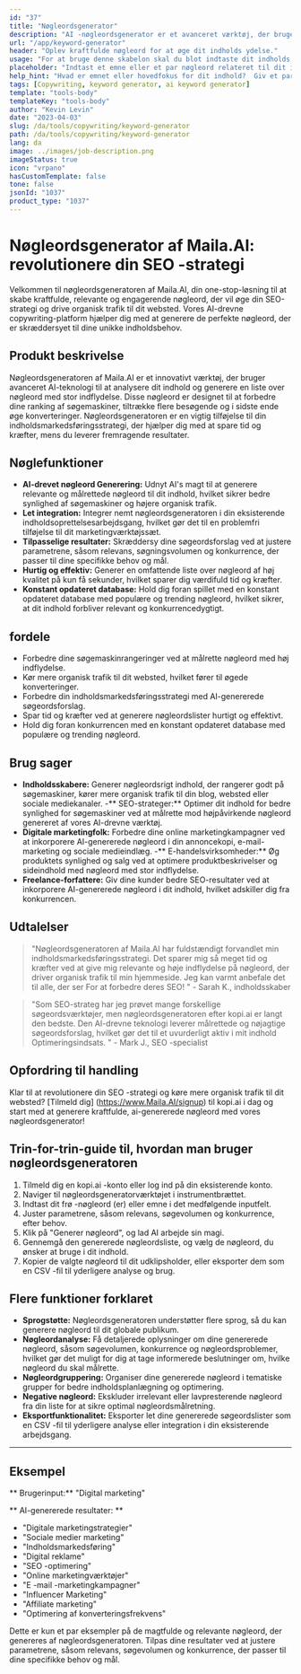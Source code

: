 ```yaml
---
id: "37"
title: "Nøgleordsgenerator"
description: "AI -nøgleordsgenerator er et avanceret værktøj, der bruger kunstig intelligens til at generere relevante og kraftfulde nøgleord til dit indhold.  Det hjælper dig med at opdage unikke og højtydende nøgleord for at optimere dine blogindlæg, artikler og andet online indhold for bedre synlighed og engagement."
url: "/app/keyword-generator"
header: "Oplev kraftfulde nøgleord for at øge dit indholds ydelse."
usage: "For at bruge denne skabelon skal du blot indtaste dit indholds emne eller et par relaterede nøgleord.  AI-nøgleordsgeneratoren genererer derefter en liste over relevante og højtydende nøgleord for at optimere dit indhold for bedre synlighed og engagement."
placeholder: "Indtast et emne eller et par nøgleord relateret til dit indhold, f.eks. Digital marketing, rejseblogging eller fitness -tip."
help_hint: "Hvad er emnet eller hovedfokus for dit indhold?  Giv et par relaterede nøgleord, og vi genererer en liste over kraftfulde nøgleord for at forbedre dit indholds ydelse."
tags: [Copywriting, keyword generator, ai keyword generator]
template: "tools-body"
templateKey: "tools-body"
author: "Kevin Levin"
date: "2023-04-03"
slug: /da/tools/copywriting/keyword-generator
path: /da/tools/copywriting/keyword-generator
lang: da
image: ../images/job-description.png
imageStatus: true
icon: "vrpano"
hasCustomTemplate: false
tone: false
jsonId: "1037"
product_type: "1037"
---
```


# Nøgleordsgenerator af Maila.AI: revolutionere din SEO -strategi

Velkommen til nøgleordsgeneratoren af ​​Maila.AI, din one-stop-løsning til at skabe kraftfulde, relevante og engagerende nøgleord, der vil øge din SEO-strategi og drive organisk trafik til dit websted. Vores AI-drevne copywriting-platform hjælper dig med at generere de perfekte nøgleord, der er skræddersyet til dine unikke indholdsbehov.

## Produkt beskrivelse

Nøgleordsgeneratoren af ​​Maila.AI er et innovativt værktøj, der bruger avanceret AI-teknologi til at analysere dit indhold og generere en liste over nøgleord med stor indflydelse. Disse nøgleord er designet til at forbedre dine ranking af søgemaskiner, tiltrække flere besøgende og i sidste ende øge konverteringer. Nøgleordsgeneratoren er en vigtig tilføjelse til din indholdsmarkedsføringsstrategi, der hjælper dig med at spare tid og kræfter, mens du leverer fremragende resultater.

## Nøglefunktioner

- **AI-drevet nøgleord Generering:** Udnyt AI's magt til at generere relevante og målrettede nøgleord til dit indhold, hvilket sikrer bedre synlighed af søgemaskiner og højere organisk trafik.
- **Let integration:** Integrer nemt nøgleordsgeneratoren i din eksisterende indholdsoprettelsesarbejdsgang, hvilket gør det til en problemfri tilføjelse til dit marketingværktøjssæt.
- **Tilpasselige resultater:** Skræddersy dine søgeordsforslag ved at justere parametrene, såsom relevans, søgningsvolumen og konkurrence, der passer til dine specifikke behov og mål.
- **Hurtig og effektiv:** Generer en omfattende liste over nøgleord af høj kvalitet på kun få sekunder, hvilket sparer dig værdifuld tid og kræfter.
- **Konstant opdateret database:** Hold dig foran spillet med en konstant opdateret database med populære og trending nøgleord, hvilket sikrer, at dit indhold forbliver relevant og konkurrencedygtigt.

## fordele

- Forbedre dine søgemaskinrangeringer ved at målrette nøgleord med høj indflydelse.
- Kør mere organisk trafik til dit websted, hvilket fører til øgede konverteringer.
- Forbedre din indholdsmarkedsføringsstrategi med AI-genererede søgeordsforslag.
- Spar tid og kræfter ved at generere nøgleordslister hurtigt og effektivt.
- Hold dig foran konkurrencen med en konstant opdateret database med populære og trending nøgleord.

## Brug sager

- **Indholdsskabere:** Generer nøgleordsrigt indhold, der rangerer godt på søgemaskiner, kører mere organisk trafik til din blog, websted eller sociale mediekanaler. -** SEO-strateger:** Optimer dit indhold for bedre synlighed for søgemaskiner ved at målrette mod højpåvirkende nøgleord genereret af vores AI-drevne værktøj.
- **Digitale marketingfolk:** Forbedre dine online marketingkampagner ved at inkorporere AI-genererede nøgleord i din annoncekopi, e-mail-marketing og sociale medieindlæg. -** E-handelsvirksomheder:** Øg produktets synlighed og salg ved at optimere produktbeskrivelser og sideindhold med nøgleord med stor indflydelse.
- **Freelance-forfattere:** Giv dine kunder bedre SEO-resultater ved at inkorporere AI-genererede nøgleord i dit indhold, hvilket adskiller dig fra konkurrencen.

## Udtalelser

> "Nøgleordsgeneratoren af ​​Maila.AI har fuldstændigt forvandlet min indholdsmarkedsføringsstrategi. Det sparer mig så meget tid og kræfter ved at give mig relevante og høje indflydelse på nøgleord, der driver organisk trafik til min hjemmeside. Jeg kan varmt anbefale det til alle, der ser For at forbedre deres SEO! " - Sarah K., indholdsskaber

> "Som SEO-strateg har jeg prøvet mange forskellige søgeordsværktøjer, men nøgleordsgeneratoren efter kopi.ai er langt den bedste. Den AI-drevne teknologi leverer målrettede og nøjagtige søgeordsforslag, hvilket gør det til et uvurderligt aktiv i mit indhold Optimeringsindsats. " - Mark J., SEO -specialist

## Opfordring til handling

Klar til at revolutionere din SEO -strategi og køre mere organisk trafik til dit websted? [Tilmeld dig] (https://www.Maila.AI/signup) til kopi.ai i dag og start med at generere kraftfulde, ai-genererede nøgleord med vores nøgleordsgenerator!

## Trin-for-trin-guide til, hvordan man bruger nøgleordsgeneratoren

1. Tilmeld dig en kopi.ai -konto eller log ind på din eksisterende konto.
2. Naviger til nøgleordsgeneratorværktøjet i instrumentbrættet.
3. Indtast dit frø -nøgleord (er) eller emne i det medfølgende inputfelt.
4. Juster parametrene, såsom relevans, søgevolumen og konkurrence, efter behov.
5. Klik på "Generer nøgleord", og lad AI arbejde sin magi.
6. Gennemgå den genererede nøgleordsliste, og vælg de nøgleord, du ønsker at bruge i dit indhold.
7. Kopier de valgte nøgleord til dit udklipsholder, eller eksporter dem som en CSV -fil til yderligere analyse og brug.

## Flere funktioner forklaret

- **Sprogstøtte:** Nøgleordsgeneratoren understøtter flere sprog, så du kan generere nøgleord til dit globale publikum.
- **Nøgleordanalyse:** Få detaljerede oplysninger om dine genererede nøgleord, såsom søgevolumen, konkurrence og nøgleordsproblemer, hvilket gør det muligt for dig at tage informerede beslutninger om, hvilke nøgleord du skal målrette.
- **Nøgleordgruppering:** Organiser dine genererede nøgleord i tematiske grupper for bedre indholdsplanlægning og optimering.
- **Negative nøgleord:** Ekskluder irrelevant eller lavpresterende nøgleord fra din liste for at sikre optimal nøgleordsmålretning.
- **Eksportfunktionalitet:** Eksporter let dine genererede søgeordslister som en CSV -fil til yderligere analyse eller integration i din eksisterende arbejdsgang.

---

## Eksempel

** Brugerinput:** "Digital marketing"

** AI-genererede resultater: **

- "Digitale marketingstrategier"
- "Sociale medier marketing"
- "Indholdsmarkedsføring"
- "Digital reklame"
- "SEO -optimering"
- "Online marketingværktøjer"
- "E -mail -marketingkampagner"
- "Influencer Marketing"
- "Affiliate marketing"
- "Optimering af konverteringsfrekvens"

Dette er kun et par eksempler på de magtfulde og relevante nøgleord, der genereres af nøgleordsgeneratoren. Tilpas dine resultater ved at justere parametrene, såsom relevans, søgevolumen og konkurrence, der passer til dine specifikke behov og mål.
